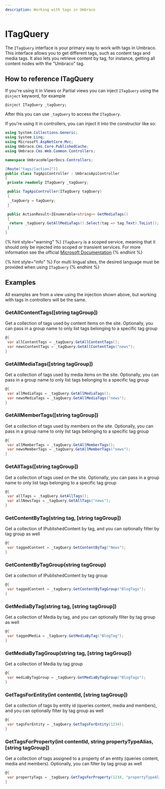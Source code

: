 ```yaml
---
description: Working with tags in Umbraco
---
```


# ITagQuery

The `ITagQuery` interface is your primary way to work with tags in Umbraco. This interface allows you to get different tags, such as content tags and media tags. It also lets you retrieve content by tag, for instance, getting all content nodes with the "Umbraco" tag.

## How to reference ITagQuery

If you're using it in Views or Partial views you can inject `ITagQuery` using the `@inject` keyword, for example

```
@inject ITagQuery _tagQuery;
```

After this you can use `_tagQuery` to access the `ITagQuery`.

If you're using it in controllers, you can inject it into the constructor like so:

```csharp
using System.Collections.Generic;
using System.Linq;
using Microsoft.AspNetCore.Mvc;
using Umbraco.Cms.Core.PublishedCache;
using Umbraco.Cms.Web.Common.Controllers;

namespace UmbracoHelperDocs.Controllers;

[Route("tags/[action]")]
public class TagApiController : UmbracoApiController
{
 private readonly ITagQuery _tagQuery;

 public TagApiController(ITagQuery tagQuery)
 {
  _tagQuery = tagQuery;
 }

 public ActionResult<IEnumerable<string>> GetMediaTags()
 {
  return _tagQuery.GetAllMediaTags().Select(tag => tag.Text).ToList();
 }
}
```

{% hint style="warning" %}
`ITagQuery` is a scoped service, meaning that it should only be injected into scoped or transient services. For more information see the official [Microsoft Documentation](https://docs.microsoft.com/en-us/dotnet/core/extensions/dependency-injection#scoped)
{% endhint %}


{% hint style="info" %}
For multi lingual sites, the desired language must be provided when using `ITagQuery`
{% endhint %}

## Examples

All examples are from a view using the injection shown above, but working with tags in controllers will be the same.

### GetAllContentTags(\[string tagGroup])

Get a collection of tags used by content items on the site. Optionally, you can pass in a group name to only list tags belonging to a specific tag group

```csharp
@{
 var allContentTags = _tagQuery.GetAllContentTags();
 var newsContentTags = _tagQuery.GetAllContentTags("news");
}
```

### GetAllMediaTags(\[string tagGroup])

Get a collection of tags used by media items on the site. Optionally, you can pass in a group name to only list tags belonging to a specific tag group

```csharp
@{
 var allMediaTags = _tagQuery.GetAllMediaTags();
 var newsMediaTags = _tagQuery.GetAllMediaTags("news");
}
```

### GetAllMemberTags(\[string tagGroup])

Get a collection of tags used by members on the site. Optionally, you can pass in a group name to only list tags belonging to a specific tag group

```csharp
@{
 var allMemberTags = _tagQuery.GetAllMemberTags();
 var newsMemberTags = _tagQuery.GetAllMemberTags("news");
}
```

### GetAllTags(\[string tagGroup])

Get a collection of tags used on the site. Optionally, you can pass in a group name to only list tags belonging to a specific tag group

```csharp
@{
 var allTags = _tagQuery.GetAllTags();
 var allNewsTags = _tagQuery.GetAllTags("news");
}
```

### GetContentByTag(string tag, \[string tagGroup])

Get a collection of IPublishedContent by tag, and you can optionally filter by tag group as well

```csharp
@{
 var taggedContent = _tagQuery.GetContentByTag("News");
}
```

### GetContentByTagGroup(string tagGroup)

Get a collection of IPublishedContent by tag group

```csharp
@{
 var taggedContent = _tagQuery.GetContentByTagGroup("BlogTags");
}
```

### GetMediaByTag(string tag, \[string tagGroup])

Get a collection of Media by tag, and you can optionally filter by tag group as well

```csharp
@{
 var taggedMedia = _tagQuery.GetMediaByTag("BlogTag");
}
```

### GetMediaByTagGroup(string tag, \[string tagGroup])

Get a collection of Media by tag group

```csharp
@{
 var mediaByTagGroup = _tagQuery.GetMediaByTagGroup("BlogTags");
}
```

### GetTagsForEntity(int contentId, \[string tagGroup])

Get a collection of tags by entity id (queries content, media and members), and you can optionally filter by tag group as well

```csharp
@{
 var tagsForEntity = _tagQuery.GetTagsForEntity(1234);
}
```

### GetTagsForProperty(int contentId, string propertyTypeAlias, \[string tagGroup])

Get a collection of tags assigned to a property of an entity (queries content, media and members). Optionally, you can filter by tag group as well

```csharp
@{
 var propertyTags = _tagQuery.GetTagsForProperty(1234, "propertyTypeAlias");
}
```
